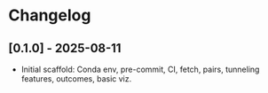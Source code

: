 # Changelog

## [0.1.0] - 2025-08-11
- Initial scaffold: Conda env, pre-commit, CI, fetch, pairs, tunneling features, outcomes, basic viz.
